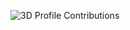 ![3D Profile Contributions](https://github.com/YOUR_GITHUB_USERNAME/YOUR_GITHUB_USERNAME/raw/main/profile-3d-contrib/profile-night-rainbow.svg)
